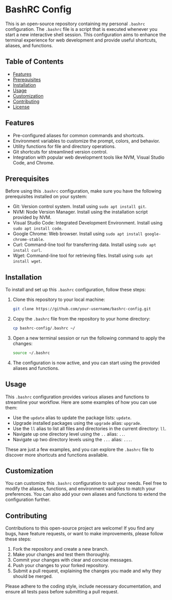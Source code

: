 # BashRC Config

This is an open-source repository containing my personal `.bashrc` configuration. The `.bashrc` file is a script that is executed whenever you start a new interactive shell session. This configuration aims to enhance the terminal experience for web development and provide useful shortcuts, aliases, and functions.

## Table of Contents

- [Features](#features)
- [Prerequisites](#prerequisites)
- [Installation](#installation)
- [Usage](#usage)
- [Customization](#customization)
- [Contributing](#contributing)
- [License](#license)

## Features

- Pre-configured aliases for common commands and shortcuts.
- Environment variables to customize the prompt, colors, and behavior.
- Utility functions for file and directory operations.
- Git shortcuts for streamlined version control.
- Integration with popular web development tools like NVM, Visual Studio Code, and Chrome.

## Prerequisites

Before using this `.bashrc` configuration, make sure you have the following prerequisites installed on your system:

- Git: Version control system. Install using `sudo apt install git`.
- NVM: Node Version Manager. Install using the installation script provided by NVM.
- Visual Studio Code: Integrated Development Environment. Install using `sudo apt install code`.
- Google Chrome: Web browser. Install using `sudo apt install google-chrome-stable`.
- Curl: Command-line tool for transferring data. Install using `sudo apt install curl`.
- Wget: Command-line tool for retrieving files. Install using `sudo apt install wget`.

## Installation

To install and set up this `.bashrc` configuration, follow these steps:

1. Clone this repository to your local machine:

   ```bash
   git clone https://github.com/your-username/bashrc-config.git
   ```

2. Copy the `.bashrc` file from the repository to your home directory:

   ```bash
   cp bashrc-config/.bashrc ~/
   ```

3. Open a new terminal session or run the following command to apply the changes:

   ```bash
   source ~/.bashrc
   ```

4. The configuration is now active, and you can start using the provided aliases and functions.

## Usage

This `.bashrc` configuration provides various aliases and functions to streamline your workflow. Here are some examples of how you can use them:

- Use the `update` alias to update the package lists: `update`.
- Upgrade installed packages using the `upgrade` alias: `upgrade`.
- Use the `ll` alias to list all files and directories in the current directory: `ll`.
- Navigate up one directory level using the `..` alias: `..`.
- Navigate up two directory levels using the `...` alias: `...`.

These are just a few examples, and you can explore the `.bashrc` file to discover more shortcuts and functions available.

## Customization

You can customize this `.bashrc` configuration to suit your needs. Feel free to modify the aliases, functions, and environment variables to match your preferences. You can also add your own aliases and functions to extend the configuration further.

## Contributing

Contributions to this open-source project are welcome! If you find any bugs, have feature requests, or want to make improvements, please follow these steps:

1. Fork the repository and create a new branch.
2. Make your changes and test them thoroughly.
3. Commit your changes with clear and concise messages.
4. Push your changes to your forked repository.
5. Submit a pull request, explaining the changes you made and why they should be merged.

Please adhere to the coding style, include necessary documentation, and ensure all tests pass before submitting a pull request.

